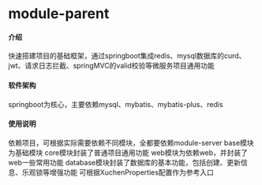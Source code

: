 # module-parent

#### 介绍

快速搭建项目的基础框架，通过springboot集成redis、mysql数据库的curd、jwt、请求日志拦截、springMVC的valid校验等微服务项目通用功能

#### 软件架构

springboot为核心，主要依赖mysql、mybatis、mybatis-plus、redis

#### 使用说明

依赖项目，可根据实际需要依赖不同模块，全都要依赖module-server base模块为基础模块 core模块封装了普通项目通用功能 web模块为依赖web，并封装了web一些常用功能
database模块封装了数据库的基本功能，包括创建、更新信息、乐观锁等增强功能 可根据XuchenProperties配置作为参考入口
